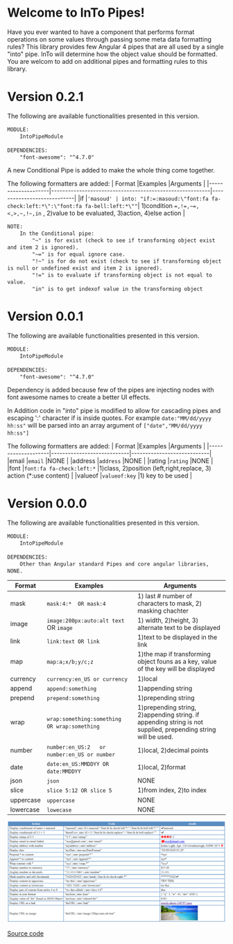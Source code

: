 # Welcome to InTo Pipes!

Have you ever wanted to have a component that performs format operations on some values through passing some meta data formatting rules?
This library provides few Angular 4 pipes that are all used by a single "into" pipe. InTo will determine how the object value should be formatted.
You are welcom to add on additional pipes and formatting rules to this library.


# Version 0.2.1
The following are available functionalities presented in this version. 
```
MODULE:
    IntoPipeModule

DEPENDENCIES: 
    "font-awesome": "^4.7.0"
```

A new Conditional Pipe is added to make the whole thing come together. 

The following formatters are added:
| Format             |Examples                                                 |Arguments                   |
|--------------------|---------------------------------------------------------|----------------------------|
|if                  |`'masoud' | into: "if:=:masoud:\"font:fa fa-check:left:*\":\"font:fa fa-bell:left:*\""`|  1)condition `=,!=,~=,<,>,~,!~,in` , 2)value to be evaluated, 3)action, 4)else action |

```
NOTE: 
    In the Conditional pipe:
        "~" is for exist (check to see if transforming object exist and item 2 is ignored).
        "~=" is for equal ignore case.
        "!~" is for do not exist (check to see if transforming object is null or undefined exist and item 2 is ignored).
        "!=" is to evaluate if transforming object is not equal to value.
        "in" is to get indexof value in the transforming object
```

# Version 0.0.1
The following are available functionalities presented in this version. 
```
MODULE:
    IntoPipeModule

DEPENDENCIES: 
    "font-awesome": "^4.7.0"
```
Dependency is added because few of the pipes are injecting nodes with font awesome names to create a better UI effects.

In Addition code in "into" pipe is modified to allow for cascading pipes and escaping ':' character if is inside quotes. For example `date:"MM/dd/yyyy hh:ss"` will be parsed into an array argument of 
`["date","MM/dd/yyyy hh:ss"]`

The following formatters are added:
| Format             |Examples                    |Arguments                   |
|--------------------|----------------------------|----------------------------|
|email               |`email`                     |NONE                        |
|address             |`address`                   |NONE                        |
|rating              |`rating`                    |NONE                        |
|font                |`font:fa fa-check:left:*`   |1)class, 2)position (left,right,replace, 3) action (*:use content) |
|valueof             |`valueof:key`               |1) key to be used                           |

# Version 0.0.0

The following are available functionalities presented in this version. 
```
MODULE:
    IntoPipeModule

DEPENDENCIES: 
	Other than Angular standard Pipes and core angular libraries, NONE.
```

| Format             |Examples                                        |Arguments                   |
|--------------------|------------------------------------------------|----------------------------|
|mask                |`mask:4:*  OR mask:4`                           |1) last # number of characters to mask, 2) masking chachter |
|image               |`image:200px:auto:alt text` OR `image`          |1) width, 2)height, 3) alternate text to be displayed |
|link                |`link:text OR link`                             |1)text to be displayed in the link |
|map                 | `map:a;x/b;y/c;z`                              |1)the map if transforming object founs as a key, value of the key will be displayed|
|currency            | `currency:en_US or currency`                   |1)local|
|append              | `append:something`                             |1)appending string|
|prepend             | `prepend:something`                            |1)prepending string|
|wrap                | `wrap:something:something  OR wrap:something`  |1)prepending string, 2)appending string. if appending string is not supplied, prepending string will be used. |
|number              | `number:en_US:2   or number:en_US or number`   |1)local, 2)decimal points |
|date                | `date:en_US:MMDDYY OR date:MMDDYY`             |1)local, 2)format |
|json                | `json`                                         |NONE    |
|slice               | `slice 5:12 OR slice 5`                        |1)from index, 2)to index|
|uppercase           | `uppercase`                                    |NONE    |
|lowercase           | `lowecase`                                     |NONE    |

![alt text](https://raw.githubusercontent.com/msalehisedeh/into-pipes/master/sample.png  "Commands and results")

[Source code](https://github.com/msalehisedeh/into-pipes)

